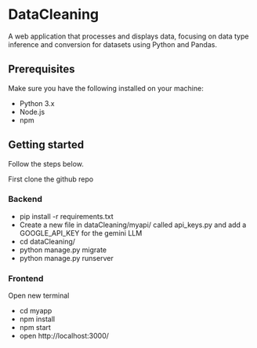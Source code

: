 # DataCleaning

A web application that processes and displays data, focusing on data type inference and conversion for datasets using Python and Pandas.

## Prerequisites

Make sure you have the following installed on your machine:
- Python 3.x
- Node.js
- npm

## Getting started

Follow the steps below.

First clone the github repo

### Backend

- pip install -r requirements.txt
- Create a new file in dataCleaning/myapi/ called api_keys.py and add a GOOGLE_API_KEY for the gemini LLM
- cd dataCleaning/
- python manage.py migrate
- python manage.py runserver

### Frontend
Open new terminal
- cd myapp
- npm install
- npm start
- open http://localhost:3000/


